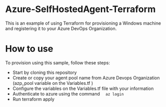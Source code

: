 # Azure-SelfHostedAgent-Terraform
This is an example of using Terraform for provisioning a Windows machine and registering it to your Azure DevOps Organization.

# How to use
To provision using this sample, follow these steps:

* Start by cloning this repository
* Create or copy your agent pool name from Azure Devops Organization (azp_pool variable on the Variables.tf )
* Configure the variables on the Variables.tf file with your information
* Authenticate to azure using the command 
  ``  
az login
`` 
* Run terraform apply
